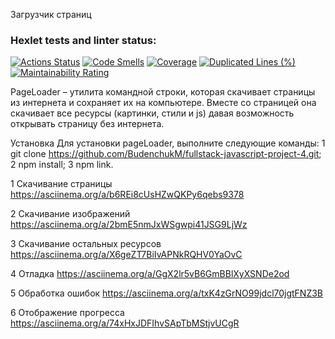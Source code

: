Загрузчик страниц

### Hexlet tests and linter status:
[![Actions Status](https://github.com/BudenchukM/fullstack-javascript-project-4/actions/workflows/hexlet-check.yml/badge.svg)](https://github.com/BudenchukM/fullstack-javascript-project-4/actions)
[![Code Smells](https://sonarcloud.io/api/project_badges/measure?project=BudenchukM_fullstack-javascript-project-4&metric=code_smells)](https://sonarcloud.io/summary/new_code?id=BudenchukM_fullstack-javascript-project-4)
[![Coverage](https://sonarcloud.io/api/project_badges/measure?project=BudenchukM_fullstack-javascript-project-4&metric=coverage)](https://sonarcloud.io/summary/new_code?id=BudenchukM_fullstack-javascript-project-4)
[![Duplicated Lines (%)](https://sonarcloud.io/api/project_badges/measure?project=BudenchukM_fullstack-javascript-project-4&metric=duplicated_lines_density)](https://sonarcloud.io/summary/new_code?id=BudenchukM_fullstack-javascript-project-4)
[![Maintainability Rating](https://sonarcloud.io/api/project_badges/measure?project=BudenchukM_fullstack-javascript-project-4&metric=sqale_rating)](https://sonarcloud.io/summary/new_code?id=BudenchukM_fullstack-javascript-project-4)

PageLoader – утилита командной строки, которая скачивает страницы из интернета и сохраняет их на компьютере. Вместе со страницей она скачивает все ресурсы (картинки, стили и js) давая возможность открывать страницу без интернета.

Установка
Для установки pageLoader, выполните следующие команды:
1 git clone https://github.com/BudenchukM/fullstack-javascript-project-4.git;
2 npm install;
3 npm link.

1 Скачивание страницы
https://asciinema.org/a/b6REi8cUsHZwQKPy6qebs9378

2 Скачивание изображений
https://asciinema.org/a/2bmE5nmJxWSgwpi41JSG9LjWz

3 Скачивание остальных ресурсов
https://asciinema.org/a/X6geZT7BiIvAPNkRQHV0YaOvC

4 Отладка
https://asciinema.org/a/GgX2lr5vB6GmBBlXyXSNDe2od

5 Обработка ошибок
https://asciinema.org/a/txK4zGrNO99jdcl70jgtFNZ3B

6 Отображение прогресса
https://asciinema.org/a/74xHxJDFIhvSApTbMStjvUCgR
